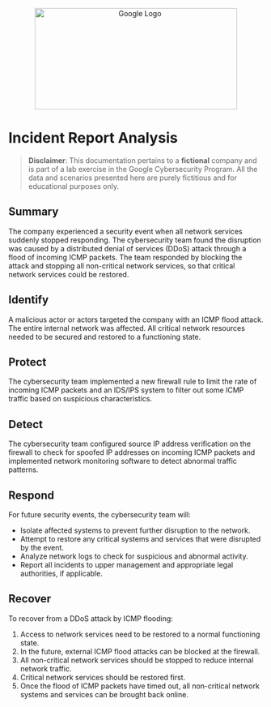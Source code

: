 <p align="center">
  <img src="https://kybersecure.com/wp-content/uploads/2019/04/NIST-wheel-1.png" alt="Google Logo" width="400" height="200" />
</p>

# Incident Report Analysis
> **Disclaimer**: This documentation pertains to a **fictional** company and is part of a lab exercise in the Google Cybersecurity Program. All the data and scenarios presented here are purely fictitious and for educational purposes only.

## Summary
The company experienced a security event when all network services suddenly stopped responding. The cybersecurity team found the disruption was caused by a distributed denial of services (DDoS) attack through a flood of incoming ICMP packets. The team responded by blocking the attack and stopping all non-critical network services, so that critical network services could be restored.

## Identify
A malicious actor or actors targeted the company with an ICMP flood attack. The entire internal network was affected. All critical network resources needed to be secured and restored to a functioning state.

## Protect
The cybersecurity team implemented a new firewall rule to limit the rate of incoming ICMP packets and an IDS/IPS system to filter out some ICMP traffic based on suspicious characteristics.

## Detect
The cybersecurity team configured source IP address verification on the firewall to check for spoofed IP addresses on incoming ICMP packets and implemented network monitoring software to detect abnormal traffic patterns.

## Respond
For future security events, the cybersecurity team will:
- Isolate affected systems to prevent further disruption to the network.
- Attempt to restore any critical systems and services that were disrupted by the event.
- Analyze network logs to check for suspicious and abnormal activity.
- Report all incidents to upper management and appropriate legal authorities, if applicable.

## Recover
To recover from a DDoS attack by ICMP flooding:
1. Access to network services need to be restored to a normal functioning state.
2. In the future, external ICMP flood attacks can be blocked at the firewall.
3. All non-critical network services should be stopped to reduce internal network traffic.
4. Critical network services should be restored first.
5. Once the flood of ICMP packets have timed out, all non-critical network systems and services can be brought back online.